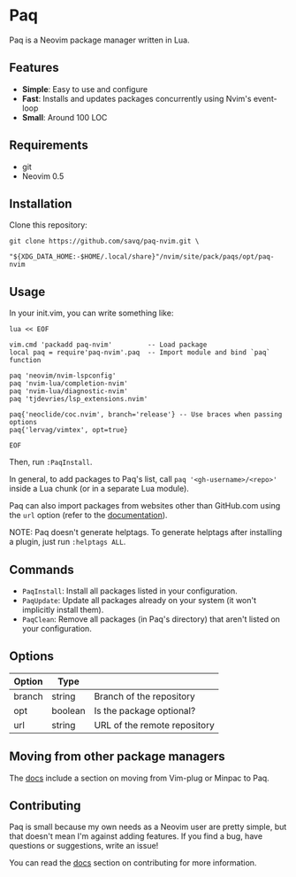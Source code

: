 # Paq

Paq is a Neovim package manager written in Lua.

## Features

- __Simple__: Easy to use and configure
- __Fast__:   Installs and updates packages concurrently using Nvim's event-loop
- __Small__:  Around 100 LOC


## Requirements

- git
- Neovim 0.5

## Installation

Clone this repository:

```
git clone https://github.com/savq/paq-nvim.git \
    "${XDG_DATA_HOME:-$HOME/.local/share}"/nvim/site/pack/paqs/opt/paq-nvim
```


## Usage

In your init.vim, you can write something like:
```
lua << EOF

vim.cmd 'packadd paq-nvim'         -- Load package
local paq = require'paq-nvim'.paq  -- Import module and bind `paq` function

paq 'neovim/nvim-lspconfig'
paq 'nvim-lua/completion-nvim'
paq 'nvim-lua/diagnostic-nvim'
paq 'tjdevries/lsp_extensions.nvim'

paq{'neoclide/coc.nvim', branch='release'} -- Use braces when passing options
paq{'lervag/vimtex', opt=true}

EOF
```
Then, run `:PaqInstall`.

In general, to add packages to Paq's list, call `paq '<gh-username>/<repo>'`
inside a Lua chunk (or in a separate Lua module).

Paq can also import packages from websites other than GitHub.com
using the `url` option (refer to the
[documentation](https://github.com/savq/paq-nvim/tree/master/doc/paq-nvim.txt)).

NOTE: Paq doesn't generate helptags.
To generate helptags after installing a plugin, just run `:helptags ALL`.


## Commands

- `PaqInstall`: Install all packages listed in your configuration.
- `PaqUpdate`: Update all packages already on your system (it won't implicitly install them).
- `PaqClean`: Remove all packages (in Paq's directory) that aren't listed on your configuration.


## Options

| Option | Type    |                              |
|--------|---------|------------------------------|
| branch | string  | Branch of the repository     |
| opt    | boolean | Is the package optional?     |
| url    | string  | URL of the remote repository |


## Moving from other package managers

The [docs](https://github.com/savq/paq-nvim/tree/master/doc/paq-nvim.txt)
include a section on moving from Vim-plug or Minpac to Paq.


## Contributing

Paq is small because my own needs as a Neovim user are pretty simple,
but that doesn't mean I'm against adding features.
If you find a bug, have questions or suggestions, write an issue!

You can read the [docs](https://github.com/savq/paq-nvim/tree/master/doc/paq-nvim.txt)
section on contributing for more information.

